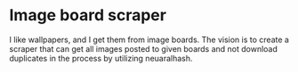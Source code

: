 # Image board scraper
I like wallpapers, and I get them from image boards. The vision is to create a scraper that can get all images posted to given boards and not download duplicates in the process by utilizing neuaralhash.
